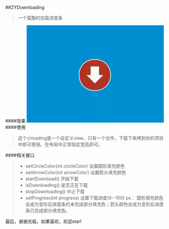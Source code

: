 ##ZYDownloading
>一个蛮酷的加载进度条

####效果
![](https://github.com/zhangyuChen1991/some_sources/blob/master/ZYDownloading/ZYDownloading.gif)
####使用
>这个小loading是一个自定义view，只有一个文件，下载下来拷到你的项目中即可使用。在布局中正常指定宽高即可。

####相关接口
>* setCircleColor(int circleColor) 设置圆形填充颜色
>* setArrowColor(int arrowColor) 设置箭头填充颜色
>* startDownload() 开始下载
>* isDownloading() 是否正在下载
>* stopDownloading() 中止下载
>* setProgress(int progress) 设置下载进度(0--100)
>ps：
>圆形填充颜色会成为变形后进度条的未完成部分填充色；箭头颜色会成为变形后进度条已完成部分填充色。


最后，谢谢光临，如果喜欢，欢迎star!